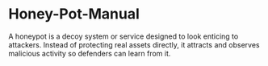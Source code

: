 # Honey-Pot-Manual
A honeypot is a decoy system or service designed to look enticing to attackers.  Instead of protecting real assets directly, it attracts and observes malicious activity  so defenders can learn from it. 
